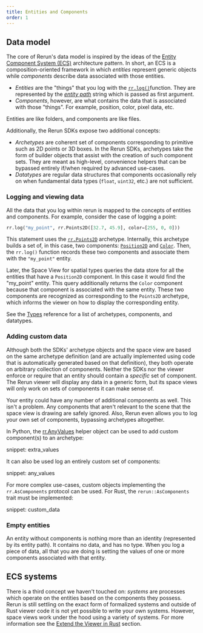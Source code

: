 ```yaml
---
title: Entities and Components
order: 1
---
```


## Data model

The core of Rerun's data model is inspired by the ideas of the [Entity Component System (ECS)](https://en.wikipedia.org/wiki/Entity_component_system) architecture pattern. In
short, an ECS is a composition-oriented framework in which *entities* represent generic objects while *components* describe
data associated with those entities.

 * *Entities* are the "things" that you log with the [`rr.log()`](https://ref.rerun.io/docs/python/stable/common/logging_functions/#rerun.log)function. They are represented by the
   [*entity path*](entity-path.md) string which is passed as first argument.
 * *Components*, however, are what contains the data that is associated with those "things". For example, position, color,
   pixel data, etc.

Entities are like folders, and components are like files.

Additionally, the Rerun SDKs expose two additional concepts:
 * *Archetypes* are coherent set of components corresponding to primitive such as 2D points or 3D boxes. In the Rerun SDKs, archetypes take the form of builder objects that assist with the creation of such component sets. They are meant as high-level, convenience helpers that can be bypassed entirely if/when required by advanced use-cases.
 * *Datatypes* are regular data structures that components occasionally rely on when fundamental data types (`float`, `uint32`, etc.) are not sufficient.

### Logging and viewing data

All the data that you log within rerun is mapped to the concepts of entities and components.
For example, consider the case of logging a point:

```python
rr.log("my_point", rr.Points2D([32.7, 45.9], color=[255, 0, 0]))
```

This statement uses the [`rr.Points2D`](https://ref.rerun.io/docs/python/stable/common/archetypes/#rerun.archetypes.Points2D) archetype.
Internally, this archetype builds a set of, in this case, two components: [`Position2D`](../reference/types/components/position2d.md) and [`Color`](../reference/types/components/color.md). Then, the
`rr.log()` function records these two components and associate them with the `"my_point"` entity.

Later, the Space View for spatial types queries the data store for all the entities that have a `Position2D` component.
In this case it would find the "my_point" entity. This query additionally returns the `Color` component because that
component is associated with the same entity. These two components are recognized as corresponding to the `Points2D` archetype, which informs the viewer on how to display the corresponding entity.

See the [Types](../reference/types.md) reference for a list of archetypes, components, and datatypes.

### Adding custom data

Although both the SDKs' archetype objects and the space view are based on the same archetype definition (and are actually implemented using code that is automatically generated based on that definition), they both operate on arbitrary collection
of components. Neither the SDKs nor the viewer enforce or require that an entity should contain a *specific* set of component.
The Rerun viewer will display any data in a generic form, but its space views will only work on sets of components it can
make sense of.

Your entity could have any number of additional components as well. This isn't a problem. Any components that
aren't relevant to the scene that the space view is drawing are safely ignored. Also, Rerun even allows you to log your
own set of components, bypassing archetypes altogether.

In Python, the [rr.AnyValues](https://ref.rerun.io/docs/python/stable/common/custom_data/#rerun.AnyValues) helper object can be used to add custom component(s) to an archetype:

snippet: extra_values

It can also be used log an entirely custom set of components:

snippet: any_values

For more complex use-cases, custom objects implementing the `rr.AsComponents` protocol can be used. For Rust, the `rerun::AsComponents` trait must be implemented:

snippet: custom_data

### Empty entities

An entity without components is nothing more than an identity (represented by its entity
path). It contains no data, and has no type. When you log a piece of data, all that you are doing is setting the values
of one or more components associated with that entity.

## ECS systems

There is a third concept we haven't touched on: *systems* are processes which operate on the entities based on the components they possess.
Rerun is still settling on the exact form of formalized systems and outside of Rust viewer code it is not yet possible to write your own systems. However, space views work under the hood using a variety of systems. For more information see the [Extend the Viewer in Rust](../howto/extend/extend-ui.md) section.
